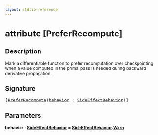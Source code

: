 ```yaml
---
layout: stdlib-reference
---
```


# attribute [PreferRecompute]

## Description

Mark a differentiable function to prefer recomputation over checkpointing when a value computed in the primal pass is needed
during backward derivative propagation.


## Signature

<pre>
[<a href=".html">PreferRecompute</a>(<a href=".html#decl-behavior" class="code_param">behavior</a> : <a href="../../types/sideeffectbehavior-04a/index.html" class="code_type">SideEffectBehavior</a>)]
</pre>

## Parameters

####  <a id="decl-behavior"></a>behavior  : [SideEffectBehavior](../../types/sideeffectbehavior-04a/index.html) = [SideEffectBehavior](../../types/sideeffectbehavior-04a/index.html)\.[Warn](../../types/sideeffectbehavior-04a/index.html#decl-Warn)

